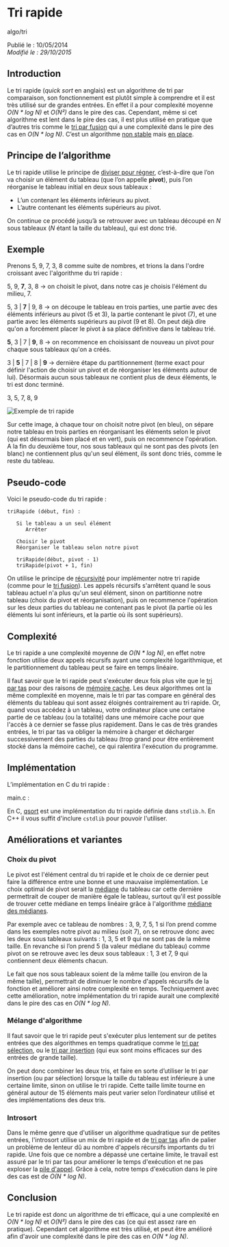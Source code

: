 Tri rapide
==========
algo/tri

Publié le : 10/05/2014  
*Modifié le : 29/10/2015*

## Introduction

Le tri rapide (*quick sort* en anglais) est un algorithme de tri par comparaison, son fonctionnement est plutôt simple à comprendre et il est très utilisé sur de grandes entrées. En effet il a pour complexité moyenne *O(N \* log N)* et *O(N²)* dans le pire des cas. Cependant, même si cet algorithme est lent dans le pire des cas, il est plus utilisé en pratique que d’autres tris comme le [tri par fusion](http://napnac.ga/algo/tri/tri_fusion.html) qui a une complexité dans le pire des cas en *O(N \* log N)*. C’est un algorithme [non stable](https://en.wikipedia.org/wiki/Sorting_algorithm#Stability) mais [en place](https://en.wikipedia.org/wiki/In-place_algorithm).

## Principe de l’algorithme

Le tri rapide utilise le principe de [diviser pour régner](https://en.wikipedia.org/wiki/Divide_and_conquer_algorithms), c’est-à-dire que l’on va choisir un élément du tableau (que l’on appelle **pivot**), puis l’on réorganise le tableau initial en deux sous tableaux :

- L’un contenant les éléments inférieurs au pivot.
- L’autre contenant les éléments supérieurs au pivot.

On continue ce procédé jusqu’à se retrouver avec un tableau découpé en *N* sous tableaux (*N* étant la taille du tableau), qui est donc trié.

## Exemple

Prenons 5, 9, 7, 3, 8 comme suite de nombres, et trions la dans l'ordre croissant avec l'algorithme du tri rapide :

5, 9, **7**, 3, 8 -> on choisit le pivot, dans notre cas je choisis l'élément du milieu, 7.

5, 3 | **7** | 9, 8 -> on découpe le tableau en trois parties, une partie avec des éléments inférieurs au pivot (5 et 3), la partie contenant le pivot (7), et une partie avec les éléments supérieurs au pivot (9 et 8). On peut déjà dire qu'on a forcément placer le pivot à sa place définitive dans le tableau trié.

**5**, 3 | 7 | **9**, 8 -> on recommence en choisissant de nouveau un pivot pour chaque sous tableaux qu'on a créés.

3 | **5** | 7 | 8 | **9** -> dernière étape du partitionnement (terme exact pour définir l'action de choisir un pivot et de réorganiser les éléments autour de lui). Désormais aucun sous tableaux ne contient plus de deux éléments, le tri est donc terminé.

3, 5, 7, 8, 9

![Exemple de tri rapide](/static/img/algo/tri/tri_rapide/exemple_tri.png)

Sur cette image, à chaque tour on choisit notre pivot (en bleu), on sépare notre tableau en trois parties en réorganisant les éléments selon le pivot (qui est désormais bien placé et en vert), puis on recommence l'opération. A la fin du deuxième tour, nos sous tableaux qui ne sont pas des pivots (en blanc) ne contiennent plus qu'un seul élément, ils sont donc triés, comme le reste du tableau.

## Pseudo-code

Voici le pseudo-code du tri rapide :

```nohighlight
triRapide (début, fin) :

   Si le tableau a un seul élément
      Arrêter
   
   Choisir le pivot
   Réorganiser le tableau selon notre pivot

   triRapide(début, pivot - 1)
   triRapide(pivot + 1, fin)
```

On utilise le principe de [récursivité](https://en.wikipedia.org/wiki/Recursion_%28computer_science%29) pour implémenter notre tri rapide (comme pour le [tri fusion](http://napnac.ga/algo/tri/tri_fusion.html)). Les appels récursifs s'arrêtent quand le sous tableau actuel n'a plus qu'un seul élément, sinon on partitionne notre tableau (choix du pivot et réorganisation), puis on recommence l'opération sur les deux parties du tableau ne contenant pas le pivot (la partie où les éléments lui sont inférieurs, et la partie où ils sont supérieurs).

## Complexité

Le tri rapide a une complexité moyenne de *O(N \* log N)*, en effet notre fonction utilise deux appels récursifs ayant une complexité logarithmique, et le partitionnement du tableau peut se faire en temps linéaire.

Il faut savoir que le tri rapide peut s'exécuter deux fois plus vite que le [tri par tas](http://napnac.ga/algo/tri/tri_tas.html) pour des raisons de [mémoire cache](https://en.wikipedia.org/wiki/Cache_%28computing%29). Les deux algorithmes ont la même complexité en moyenne, mais le tri par tas compare en général des éléments du tableau qui sont assez éloignés contrairement au tri rapide. Or, quand vous accédez à un tableau, votre ordinateur place une certaine partie de ce tableau (ou la totalité) dans une mémoire cache pour que l'accès à ce dernier se fasse plus rapidement. Dans le cas de très grandes entrées, le tri par tas va obliger la mémoire à charger et décharger successivement des parties du tableau (trop grand pour être entièrement stocké dans la mémoire cache), ce qui ralentira l'exécution du programme.

## Implémentation

L’implémentation en C du tri rapide :

main.c : 

En C, [qsort](http://www.cplusplus.com/reference/cstdlib/qsort/) est une implémentation du tri rapide définie dans `stdlib.h`. En C++ il vous suffit d'inclure `cstdlib` pour pouvoir l'utiliser.

## Améliorations et variantes

### Choix du pivot

Le pivot est l'élément central du tri rapide et le choix de ce dernier peut faire la différence entre une bonne et une mauvaise implémentation. Le choix optimal de pivot serait la [médiane](https://en.wikipedia.org/wiki/Median) du tableau car cette dernière permettrait de couper de manière égale le tableau, surtout qu'il est possible de trouver cette médiane en temps linéaire grâce à l'algorithme [médiane des médianes](https://en.wikipedia.org/wiki/Median_of_medians).

Par exemple avec ce tableau de nombres : 3, 9, 7, 5, 1 si l’on prend comme dans les exemples notre pivot au milieu (soit 7), on se retrouve donc avec les deux sous tableaux suivants : 1, 3, 5 et 9 qui ne sont pas de la même taille. En revanche si l’on prend 5 (la valeur médiane du tableau) comme pivot on se retrouve avec les deux sous tableaux : 1, 3 et 7, 9 qui contiennent deux éléments chacun.

Le fait que nos sous tableaux soient de la même taille (ou environ de la même taille), permettrait de diminuer le nombre d'appels récursifs de la fonction et améliorer ainsi notre complexité en temps. Techniquement avec cette amélioration, notre implémentation du tri rapide aurait une complexité dans le pire des cas en *O(N \* log N)*.

### Mélange d'algorithme

Il faut savoir que le tri rapide peut s'exécuter plus lentement sur de petites entrées que des algorithmes en temps quadratique comme le [tri par sélection](http://napnac.ga/algo/tri/tri_selection.html), ou le [tri par insertion](http://napnac.ga/algo/tri/tri_insertion.html) (qui eux sont moins efficaces sur des entrées de grande taille).

On peut donc combiner les deux tris, et faire en sorte d’utiliser le tri par insertion (ou par sélection) lorsque la taille du tableau est inférieure à une certaine limite, sinon on utilise le tri rapide. Cette taille limite tourne en général autour de 15 éléments mais peut varier selon l’ordinateur utilisé et des implémentations des deux tris.

### Introsort

Dans le même genre que d'utiliser un algorithme quadratique sur de petites entrées, l'introsort utilise un mix de tri rapide et de [tri par tas](http://napnac.ga/algo/tri/tri_tas.html) afin de palier un problème de lenteur dû au nombre d'appels récursifs importants du tri rapide. Une fois que ce nombre a dépassé une certaine limite, le travail est assuré par le tri par tas pour améliorer le temps d'exécution et ne pas exploser la [pile d'appel](https://en.wikipedia.org/wiki/Call_stack). Grâce à cela, notre temps d'exécution dans le pire des cas est de *O(N \* log N)*.

## Conclusion

Le tri rapide est donc un algorithme de tri efficace, qui a une complexité en *O(N \* log N)* et *O(N²)* dans le pire des cas (ce qui est assez rare en pratique). Cependant cet algorithme est très utilisé, et peut être amélioré afin d'avoir une complexité dans le pire des cas en *O(N \* log N)*.
